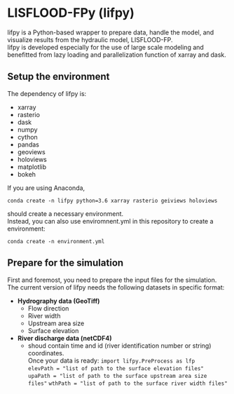 # LISFLOOD-FPy (lifpy)  
lifpy is a Python-based wrapper to prepare data, handle the model, and visualize results from the hydraulic model, LISFLOOD-FP.  
lifpy is developed especially for the use of large scale modeling and benefitted from lazy loading and parallelization function of xarray and dask.  
## Setup the environment  
The dependency of lifpy is:  
- xarray  
- rasterio
- dask  
- numpy
- cython  
- pandas  
- geoviews  
- holoviews  
- matplotlib  
- bokeh  
  
If you are using Anaconda,  

```conda create -n lifpy python=3.6 xarray rasterio geiviews holoviews```  

should create a necessary environment.  
Instead, you can also use enviromnent.yml in this repository to create a environment:  

```conda create -n environment.yml```  

## Prepare for the simulation  
First and foremost, you need to prepare the input files for the simulation. The current version of lifpy needs the following datasets in specific format:
- __Hydrography data (GeoTiff)__
  * Flow direction  
  * River width  
  * Upstream area size  
  * Surface elevation  
- __River discharge data (netCDF4)__
  * shoud contain time and id (river identification number or string) coordinates.  
Once your data is ready:
```import lifpy.PreProcess as lfp```  
```elevPath = "list of path to the surface elevation files"```  
```upaPath = "list of path to the surface upstream area size files"```
```wthPath = "list of path to the surface river width files"```  
